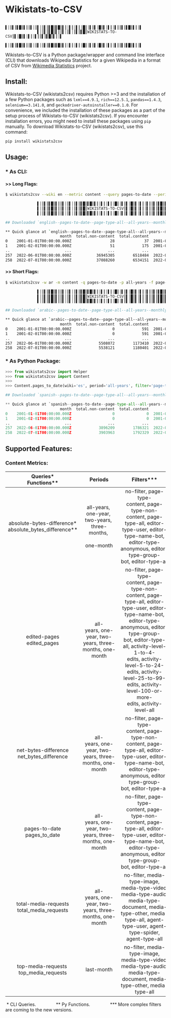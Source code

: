 # Wikistats-to-CSV

```
              ▌│║▌║▌█║▌║║▌│║▌│║▌║▌█║▌█║▌║│▌║│▌║│█║│▌║▌│█║▌│▌║│▌║║▌║▌█║▌║│▌
              ▌│║▌║▌█║▌║║▌│║▌│║▌║▌█║WIKISTATS-TO-CSV║▌│█║▌│▌║│▌║║▌║▌█║▌║│▌
              ▌│║▌║▌█║▌║║▌│║▌│║▌║▌█║▌█║▌║│▌║│▌║│█║│▌║▌│█║▌│▌║│▌║║▌║▌█║▌║│▌
```

Wikistats-to-CSV is a Python package/wrapper and command line interface (CLI) that downloads Wikipedia Statistics for a given Wikipedia in a format of CSV  from [Wikimedia Statistics](https://stats.wikimedia.org) project. 

## Install:

Wikistats-to-CSV (wikistats2csv) requires Python >=3 and the installation of a few Python packages such as `lxml==4.9.1`, `rich==12.5.1`, `pandas==1.4.3`, `selenium==3.141.0`, and `geckodriver-autoinstaller==0.1.0`. For convenience, we included the installation of these packages as a part of the setup process of Wikistats-to-CSV (wikistats2csv).  If you encounter installation errors, you might need to install these packages using `pip` manually. To download Wikistats-to-CSV (wikistats2csv), use this command:

```bash
pip install wikistats2csv
```

## Usage:

### * As CLI:

#### >> Long Flags:

```bash
$ wikistats2csv --wiki en --metric content --query pages-to-date --period all-years --filter page-type-all --interval monthly

              ▌│║▌║▌█║▌║║▌│║▌│║▌║▌█║▌█║▌║│▌║│▌║│█║│▌║▌│█║▌│▌║│▌║║▌║▌█║▌║│▌
              ▌│║▌║▌█║▌║║▌│║▌│║▌║▌█║WIKISTATS-TO-CSV║▌│█║▌│▌║│▌║║▌║▌█║▌║│▌
              ▌│║▌║▌█║▌║║▌│║▌│║▌║▌█║▌█║▌║│▌║│▌║│█║│▌║▌│█║▌│▌║│▌║║▌║▌█║▌║│▌

## Downloaded `english--pages-to-date--page-type-all--all-years--monthly.csv` successfully :-)

** Quick glance at `english--pages-to-date--page-type-all--all-years--monthly.csv` file:
                        month  total.non-content  total.content           timeRange.start             timeRange.end
0    2001-01-01T00:00:00.000Z                 28             37  2001-01-01T00:00:00.000Z  2001-02-01T00:00:00.000Z
1    2001-02-01T00:00:00.000Z                 51            175  2001-02-01T00:00:00.000Z  2001-03-01T00:00:00.000Z
..                        ...                ...            ...                       ...                       ...
257  2022-06-01T00:00:00.000Z           36945305        6518484  2022-06-01T00:00:00.000Z  2022-07-01T00:00:00.000Z
258  2022-07-01T00:00:00.000Z           37088260        6534151  2022-07-01T00:00:00.000Z  2022-08-01T00:00:00.000Z
```

#### >> Short Flags:

```bash
$ wikistats2csv -w ar -m content -q pages-to-date -p all-years -f page-type-all -i monthly

              ▌│║▌║▌█║▌║║▌│║▌│║▌║▌█║▌█║▌║│▌║│▌║│█║│▌║▌│█║▌│▌║│▌║║▌║▌█║▌║│▌
              ▌│║▌║▌█║▌║║▌│║▌│║▌║▌█║WIKISTATS-TO-CSV║▌│█║▌│▌║│▌║║▌║▌█║▌║│▌
              ▌│║▌║▌█║▌║║▌│║▌│║▌║▌█║▌█║▌║│▌║│▌║│█║│▌║▌│█║▌│▌║│▌║║▌║▌█║▌║│▌

## Downloaded `arabic--pages-to-date--page-type-all--all-years--monthly.csv` successfully :-)

** Quick glance at `arabic--pages-to-date--page-type-all--all-years--monthly.csv` file:
                        month  total.non-content  total.content           timeRange.start             timeRange.end
0    2001-01-01T00:00:00.000Z                  0            591  2001-01-01T00:00:00.000Z  2001-02-01T00:00:00.000Z
1    2001-02-01T00:00:00.000Z                  0            591  2001-02-01T00:00:00.000Z  2001-03-01T00:00:00.000Z
..                        ...                ...            ...                       ...                       ...
257  2022-06-01T00:00:00.000Z            5508072        1173410  2022-06-01T00:00:00.000Z  2022-07-01T00:00:00.000Z
258  2022-07-01T00:00:00.000Z            5538121        1180401  2022-07-01T00:00:00.000Z  2022-08-01T00:00:00.000Z 
```

### * As Python Package:

```python
>>> from wikistats2csv import Helper
>>> from wikistats2csv import Content
>>> 
>>> Content.pages_to_date(wiki='es', period='all-years', filter='page-type-all', interval='monthly')

## Downloaded `spanish--pages-to-date--page-type-all--all-years--monthly.csv` successfully :-)

** Quick glance at `spanish--pages-to-date--page-type-all--all-years--monthly.csv` file:
                        month  total.non-content  total.content           timeRange.start             timeRange.end
0    2001-01-01T00:00:00.000Z                  0              0  2001-01-01T00:00:00.000Z  2001-02-01T00:00:00.000Z
1    2001-02-01T00:00:00.000Z                  0              0  2001-02-01T00:00:00.000Z  2001-03-01T00:00:00.000Z
..                        ...                ...            ...                       ...                       ...
257  2022-06-01T00:00:00.000Z            3896209        1786321  2022-06-01T00:00:00.000Z  2022-07-01T00:00:00.000Z
258  2022-07-01T00:00:00.000Z            3903963        1792329  2022-07-01T00:00:00.000Z  2022-08-01T00:00:00.000Z 
```

## Supported Features:

### Content Metrics:

| Queries*<br>Functions**                                   | Periods                                                                     | Filters***                                                                                                                                                                                                                                                                                                                | Intervals          |
|:---------------------------------------------------------:|:---------------------------------------------------------------------------:|:-------------------------------------------------------------------------------------------------------------------------------------------------------------------------------------------------------------------------------------------------------------------------------------------------------------------------:|:------------------:|
| absolute-bytes-difference*<br>absolute_bytes_difference** | all-years, <br>one-year, <br>two-years, <br>three-months, <br><br>one-month | no-filter, page-type-content, page-type-non-content, page-type-all, editor-type-user, editor-type-name-bot, editor-type-anonymous, editor-type-group-bot, editor-type-all                                                                                                                                                 | daily,<br> monthly |
| edited-pages<br>edited_pages                              | all-years, one-year, two-years, three-months, one-month                     | no-filter, page-type-content, page-type-non-content, page-type-all, editor-type-user, editor-type-name-bot, editor-type-anonymous, editor-type-group-bot, editor-type-all, activity-level-1-to-4-edits, activity-level-5-to-24-edits, activity-level-25-to-99-edits, activity-level-100-or-more-edits, activity-level-all | daily,<br> monthly |
| net-bytes-difference<br>net_bytes_difference              | all-years, one-year, two-years, three-months, one-month                     | no-filter, page-type-content, page-type-non-content, page-type-all, editor-type-user, editor-type-name-bot, editor-type-anonymous, editor-type-group-bot, editor-type-all                                                                                                                                                 | daily,<br> monthly |
| pages-to-date<br>pages_to_date                            | all-years, one-year, two-years, three-months, one-month                     | no-filter, page-type-content, page-type-non-content, page-type-all, editor-type-user, editor-type-name-bot, editor-type-anonymous, editor-type-group-bot, editor-type-all                                                                                                                                                 | daily,<br> monthly |
| total-media-requests<br>total_media_requests              | all-years, one-year, two-years, three-months, one-month                     | no-filter, media-type-image, media-type-video, media-type-audio, media-type-document, media-type-other, media-type-all, agent-type-user, agent-type-spider, agent-type-all                                                                                                                                                | daily,<br> monthly |
| top-media-requests <br>top_media_requests                 | last-month                                                                  | no-filter, media-type-image, media-type-video, media-type-audio, media-type-document, media-type-other, media-type-all                                                                                                                                                                                                    | daily,<br> monthly |

 * CLI Queries.                ** Py Functions.                *** More complex filters are coming to the new  versions.
